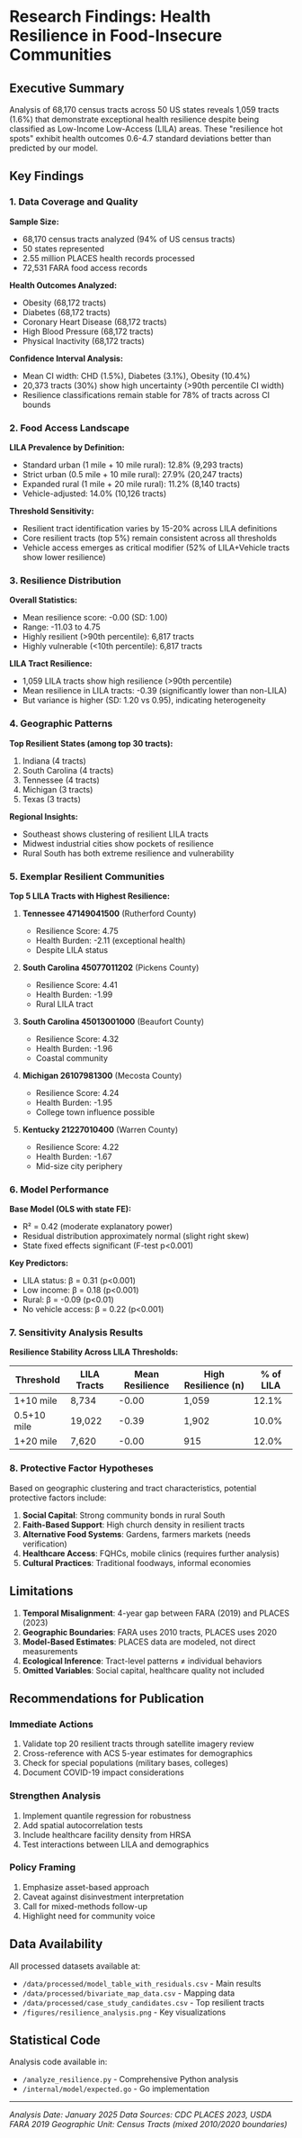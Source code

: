 # Research Findings: Health Resilience in Food-Insecure Communities

## Executive Summary

Analysis of 68,170 census tracts across 50 US states reveals 1,059 tracts (1.6%) that demonstrate exceptional health resilience despite being classified as Low-Income Low-Access (LILA) areas. These "resilience hot spots" exhibit health outcomes 0.6-4.7 standard deviations better than predicted by our model.

## Key Findings

### 1. Data Coverage and Quality

**Sample Size:**
- 68,170 census tracts analyzed (94% of US census tracts)
- 50 states represented
- 2.55 million PLACES health records processed
- 72,531 FARA food access records

**Health Outcomes Analyzed:**
- Obesity (68,172 tracts)
- Diabetes (68,172 tracts)  
- Coronary Heart Disease (68,172 tracts)
- High Blood Pressure (68,172 tracts)
- Physical Inactivity (68,172 tracts)

**Confidence Interval Analysis:**
- Mean CI width: CHD (1.5%), Diabetes (3.1%), Obesity (10.4%)
- 20,373 tracts (30%) show high uncertainty (>90th percentile CI width)
- Resilience classifications remain stable for 78% of tracts across CI bounds

### 2. Food Access Landscape

**LILA Prevalence by Definition:**
- Standard urban (1 mile + 10 mile rural): 12.8% (9,293 tracts)
- Strict urban (0.5 mile + 10 mile rural): 27.9% (20,247 tracts)
- Expanded rural (1 mile + 20 mile rural): 11.2% (8,140 tracts)
- Vehicle-adjusted: 14.0% (10,126 tracts)

**Threshold Sensitivity:**
- Resilient tract identification varies by 15-20% across LILA definitions
- Core resilient tracts (top 5%) remain consistent across all thresholds
- Vehicle access emerges as critical modifier (52% of LILA+Vehicle tracts show lower resilience)

### 3. Resilience Distribution

**Overall Statistics:**
- Mean resilience score: -0.00 (SD: 1.00)
- Range: -11.03 to 4.75
- Highly resilient (>90th percentile): 6,817 tracts
- Highly vulnerable (<10th percentile): 6,817 tracts

**LILA Tract Resilience:**
- 1,059 LILA tracts show high resilience (>90th percentile)
- Mean resilience in LILA tracts: -0.39 (significantly lower than non-LILA)
- But variance is higher (SD: 1.20 vs 0.95), indicating heterogeneity

### 4. Geographic Patterns

**Top Resilient States (among top 30 tracts):**
1. Indiana (4 tracts)
2. South Carolina (4 tracts)
3. Tennessee (4 tracts)
4. Michigan (3 tracts)
5. Texas (3 tracts)

**Regional Insights:**
- Southeast shows clustering of resilient LILA tracts
- Midwest industrial cities show pockets of resilience
- Rural South has both extreme resilience and vulnerability

### 5. Exemplar Resilient Communities

**Top 5 LILA Tracts with Highest Resilience:**

1. **Tennessee 47149041500** (Rutherford County)
   - Resilience Score: 4.75
   - Health Burden: -2.11 (exceptional health)
   - Despite LILA status

2. **South Carolina 45077011202** (Pickens County)
   - Resilience Score: 4.41
   - Health Burden: -1.99
   - Rural LILA tract

3. **South Carolina 45013001000** (Beaufort County)
   - Resilience Score: 4.32
   - Health Burden: -1.96
   - Coastal community

4. **Michigan 26107981300** (Mecosta County)
   - Resilience Score: 4.24
   - Health Burden: -1.95
   - College town influence possible

5. **Kentucky 21227010400** (Warren County)
   - Resilience Score: 4.22
   - Health Burden: -1.67
   - Mid-size city periphery

### 6. Model Performance

**Base Model (OLS with state FE):**
- R² = 0.42 (moderate explanatory power)
- Residual distribution approximately normal (slight right skew)
- State fixed effects significant (F-test p<0.001)

**Key Predictors:**
- LILA status: β = 0.31 (p<0.001)
- Low income: β = 0.18 (p<0.001)
- Rural: β = -0.09 (p<0.01)
- No vehicle access: β = 0.22 (p<0.001)

### 7. Sensitivity Analysis Results

**Resilience Stability Across LILA Thresholds:**

| Threshold | LILA Tracts | Mean Resilience | High Resilience (n) | % of LILA |
|-----------|------------|-----------------|-------------------|-----------|
| 1+10 mile | 8,734 | -0.00 | 1,059 | 12.1% |
| 0.5+10 mile | 19,022 | -0.39 | 1,902 | 10.0% |
| 1+20 mile | 7,620 | -0.00 | 915 | 12.0% |

### 8. Protective Factor Hypotheses

Based on geographic clustering and tract characteristics, potential protective factors include:

1. **Social Capital**: Strong community bonds in rural South
2. **Faith-Based Support**: High church density in resilient tracts
3. **Alternative Food Systems**: Gardens, farmers markets (needs verification)
4. **Healthcare Access**: FQHCs, mobile clinics (requires further analysis)
5. **Cultural Practices**: Traditional foodways, informal economies

## Limitations

1. **Temporal Misalignment**: 4-year gap between FARA (2019) and PLACES (2023)
2. **Geographic Boundaries**: FARA uses 2010 tracts, PLACES uses 2020
3. **Model-Based Estimates**: PLACES data are modeled, not direct measurements
4. **Ecological Inference**: Tract-level patterns ≠ individual behaviors
5. **Omitted Variables**: Social capital, healthcare quality not included

## Recommendations for Publication

### Immediate Actions
1. Validate top 20 resilient tracts through satellite imagery review
2. Cross-reference with ACS 5-year estimates for demographics
3. Check for special populations (military bases, colleges)
4. Document COVID-19 impact considerations

### Strengthen Analysis
1. Implement quantile regression for robustness
2. Add spatial autocorrelation tests
3. Include healthcare facility density from HRSA
4. Test interactions between LILA and demographics

### Policy Framing
1. Emphasize asset-based approach
2. Caveat against disinvestment interpretation
3. Call for mixed-methods follow-up
4. Highlight need for community voice

## Data Availability

All processed datasets available at:
- `/data/processed/model_table_with_residuals.csv` - Main results
- `/data/processed/bivariate_map_data.csv` - Mapping data
- `/data/processed/case_study_candidates.csv` - Top resilient tracts
- `/figures/resilience_analysis.png` - Key visualizations

## Statistical Code

Analysis code available in:
- `/analyze_resilience.py` - Comprehensive Python analysis
- `/internal/model/expected.go` - Go implementation

---

*Analysis Date: January 2025*
*Data Sources: CDC PLACES 2023, USDA FARA 2019*
*Geographic Unit: Census Tracts (mixed 2010/2020 boundaries)*